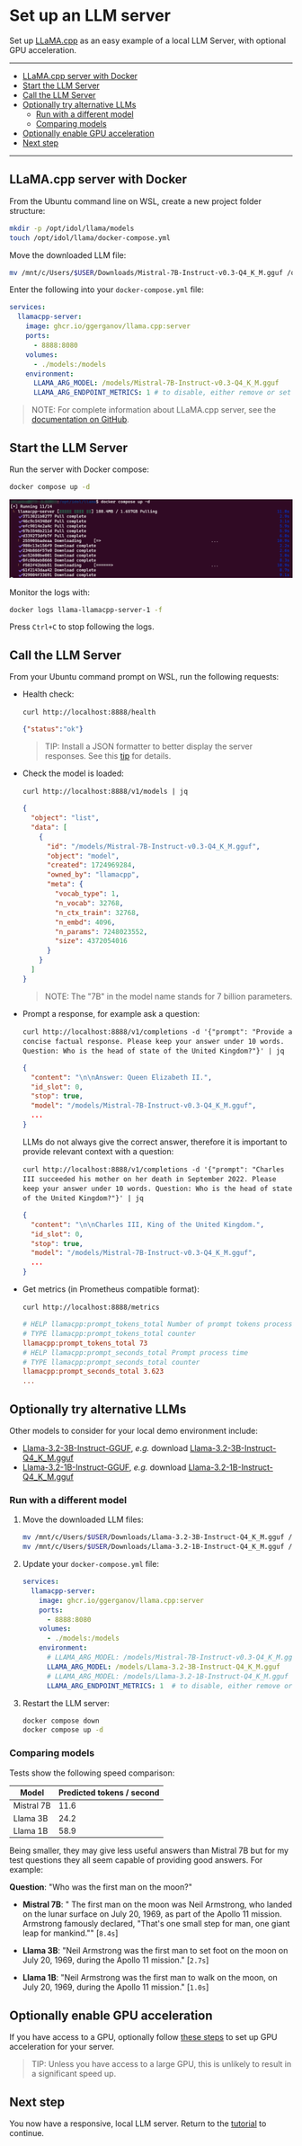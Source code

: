 # Set up an LLM server

Set up [LLaMA.cpp](https://github.com/ggerganov/llama.cpp) as an easy example of a local LLM Server, with optional GPU acceleration.

---

- [LLaMA.cpp server with Docker](#llamacpp-server-with-docker)
- [Start the LLM Server](#start-the-llm-server)
- [Call the LLM Server](#call-the-llm-server)
- [Optionally try alternative LLMs](#optionally-try-alternative-llms)
  - [Run with a different model](#run-with-a-different-model)
  - [Comparing models](#comparing-models)
- [Optionally enable GPU acceleration](#optionally-enable-gpu-acceleration)
- [Next step](#next-step)

---

## LLaMA.cpp server with Docker

From the Ubuntu command line on WSL, create a new project folder structure:

```sh
mkdir -p /opt/idol/llama/models
touch /opt/idol/llama/docker-compose.yml
```

Move the downloaded LLM file:

```sh
mv /mnt/c/Users/$USER/Downloads/Mistral-7B-Instruct-v0.3-Q4_K_M.gguf /opt/idol/llama/models/
```

Enter the following into your `docker-compose.yml` file:

```yml
services:
  llamacpp-server:
    image: ghcr.io/ggerganov/llama.cpp:server
    ports:
      - 8888:8080
    volumes:
      - ./models:/models
    environment:
      LLAMA_ARG_MODEL: /models/Mistral-7B-Instruct-v0.3-Q4_K_M.gguf
      LLAMA_ARG_ENDPOINT_METRICS: 1 # to disable, either remove or set to 0
```

> NOTE: For complete information about LLaMA.cpp server, see the [documentation on GitHub](https://github.com/ggerganov/llama.cpp/blob/master/examples/server/README.md).

## Start the LLM Server

Run the server with Docker compose:

```sh
docker compose up -d
```

![llama-up](./figs/llama-up.png)

Monitor the logs with:

```sh
docker logs llama-llamacpp-server-1 -f
```

Press `Ctrl+C` to stop following the logs.

## Call the LLM Server

From your Ubuntu command prompt on WSL, run the following requests:

- Health check:
  
  `curl http://localhost:8888/health`

  ```json
  {"status":"ok"}
  ```

  > TIP: Install a JSON formatter to better display the server responses. See this [tip](../../appendix/TIPS.md#json-formatting) for details.

- Check the model is loaded:
  
  `curl http://localhost:8888/v1/models | jq`

  ```json
  {
    "object": "list",
    "data": [
      {
        "id": "/models/Mistral-7B-Instruct-v0.3-Q4_K_M.gguf",
        "object": "model",
        "created": 1724969284,
        "owned_by": "llamacpp",
        "meta": {
          "vocab_type": 1,
          "n_vocab": 32768,
          "n_ctx_train": 32768,
          "n_embd": 4096,
          "n_params": 7248023552,
          "size": 4372054016
        }
      }
    ]
  }
  ```

  > NOTE: The "7B" in the model name stands for 7 billion parameters.

- Prompt a response, for example ask a question:
  
  `curl http://localhost:8888/v1/completions -d '{"prompt": "Provide a concise factual response. Please keep your answer under 10 words. Question: Who is the head of state of the United Kingdom?"}' | jq`

  ```json
  {
    "content": "\n\nAnswer: Queen Elizabeth II.",
    "id_slot": 0,
    "stop": true,
    "model": "/models/Mistral-7B-Instruct-v0.3-Q4_K_M.gguf",
    ...
  }
  ```

  LLMs do not always give the correct answer, therefore it is important to provide relevant context with a question:
  
  `curl http://localhost:8888/v1/completions -d '{"prompt": "Charles III succeeded his mother on her death in September 2022. Please keep your answer under 10 words. Question: Who is the head of state of the United Kingdom?"}' | jq`
  
  ```json
  {
    "content": "\n\nCharles III, King of the United Kingdom.",
    "id_slot": 0,
    "stop": true,
    "model": "/models/Mistral-7B-Instruct-v0.3-Q4_K_M.gguf",
    ...
  }
  ```

- Get metrics (in Prometheus compatible format):
  
  `curl http://localhost:8888/metrics`
  
  ```ini
  # HELP llamacpp:prompt_tokens_total Number of prompt tokens processed.
  # TYPE llamacpp:prompt_tokens_total counter
  llamacpp:prompt_tokens_total 73
  # HELP llamacpp:prompt_seconds_total Prompt process time
  # TYPE llamacpp:prompt_seconds_total counter
  llamacpp:prompt_seconds_total 3.623
  ...
  ```

## Optionally try alternative LLMs

Other models to consider for your local demo environment include:

- [Llama-3.2-3B-Instruct-GGUF](https://huggingface.co/lmstudio-community/Llama-3.2-3B-Instruct-GGUF), *e.g.* download [Llama-3.2-3B-Instruct-Q4_K_M.gguf](https://huggingface.co/lmstudio-community/Llama-3.2-3B-Instruct-GGUF/resolve/main/Llama-3.2-3B-Instruct-Q4_K_M.gguf?download=true)
- [Llama-3.2-1B-Instruct-GGUF](https://huggingface.co/lmstudio-community/Llama-3.2-3B-Instruct-GGUF), *e.g.* download [Llama-3.2-1B-Instruct-Q4_K_M.gguf](https://huggingface.co/lmstudio-community/Llama-3.2-1B-Instruct-GGUF/resolve/main/Llama-3.2-1B-Instruct-Q4_K_M.gguf?download=true)

### Run with a different model

1. Move the downloaded LLM files:

    ```sh
    mv /mnt/c/Users/$USER/Downloads/Llama-3.2-3B-Instruct-Q4_K_M.gguf /opt/idol/llama/models/
    mv /mnt/c/Users/$USER/Downloads/Llama-3.2-1B-Instruct-Q4_K_M.gguf /opt/idol/llama/models/
    ```

1. Update your `docker-compose.yml` file:

    ```yml
    services:
      llamacpp-server:
        image: ghcr.io/ggerganov/llama.cpp:server
        ports:
          - 8888:8080
        volumes:
          - ./models:/models
        environment:
          # LLAMA_ARG_MODEL: /models/Mistral-7B-Instruct-v0.3-Q4_K_M.gguf
          LLAMA_ARG_MODEL: /models/Llama-3.2-3B-Instruct-Q4_K_M.gguf
          # LLAMA_ARG_MODEL: /models/Llama-3.2-1B-Instruct-Q4_K_M.gguf
          LLAMA_ARG_ENDPOINT_METRICS: 1  # to disable, either remove or set to 0
    ```

1. Restart the LLM server:

    ```sh
    docker compose down
    docker compose up -d
    ```

### Comparing models

Tests show the following speed comparison:

Model | Predicted tokens / second
--- | ---
Mistral 7B | 11.6
Llama 3B | 24.2
Llama 1B | 58.9

Being smaller, they may give less useful answers than Mistral 7B but for my test questions they all seem capable of providing good answers. For example:

**Question**: "Who was the first man on the moon?"

- **Mistral 7B**: " The first man on the moon was Neil Armstrong, who landed on the lunar surface on July 20, 1969, as part of the Apollo 11 mission. Armstrong famously declared, \"That's one small step for man, one giant leap for mankind.\"" [`8.4s`]

- **Llama 3B**: "Neil Armstrong was the first man to set foot on the moon on July 20, 1969, during the Apollo 11 mission." [`2.7s`]

- **Llama 1B**: "Neil Armstrong was the first man to walk on the moon, on July 20, 1969, during the Apollo 11 mission." [`1.0s`]

## Optionally enable GPU acceleration

If you have access to a GPU, optionally follow [these steps](./LLM_SERVER_GPU.md) to set up GPU acceleration for your server.

> TIP: Unless you have access to a large GPU, this is unlikely to result in a significant speed up.

## Next step

You now have a responsive, local LLM server. Return to the [tutorial](./PART_II.md#download-local-tokenizer-files) to continue.
